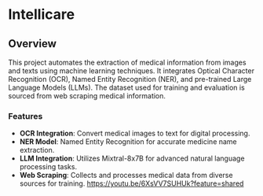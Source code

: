 # Intellicare

## Overview

This project automates the extraction of medical information from images and texts using machine learning techniques. It integrates Optical Character Recognition (OCR), Named Entity Recognition (NER), and pre-trained Large Language Models (LLMs). The dataset used for training and evaluation is sourced from web scraping medical information.

### Features

- **OCR Integration**: Convert medical images to text for digital processing.
- **NER Model**: Named Entity Recognition for accurate medicine name extraction.
- **LLM Integration**: Utilizes Mixtral-8x7B for advanced natural language processing tasks.
- **Web Scraping**: Collects and processes medical data from diverse sources for training.
https://youtu.be/6XsVV7SUHUk?feature=shared
